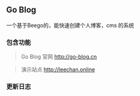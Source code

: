 ## Go Blog

一个基于Beego的，能快速创建个人博客，cms 的系统

### 包含功能
> Go Blog 官网 http://go-blog.cn

> 演示站点 http://leechan.online

### 更新日志
